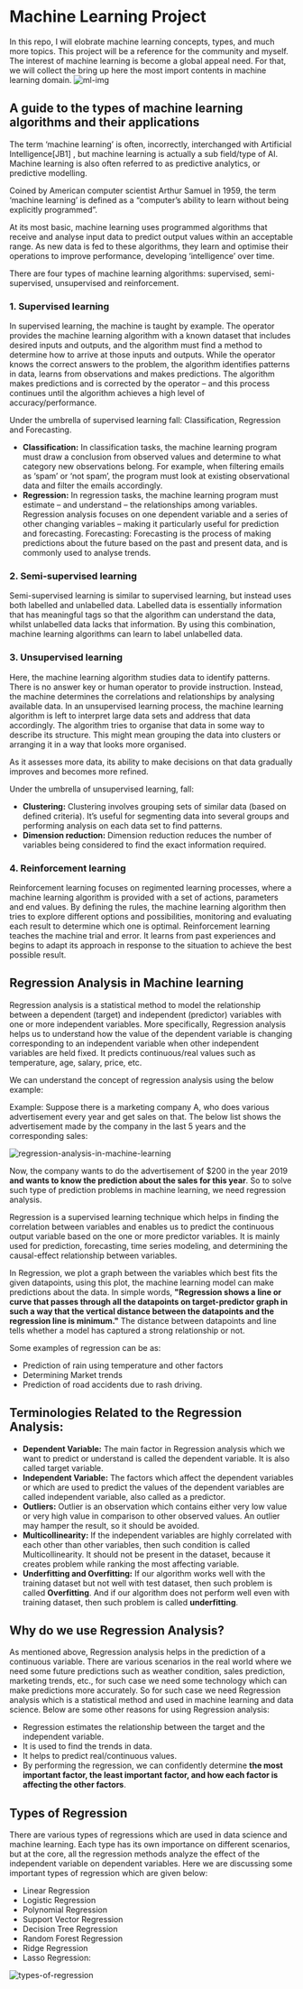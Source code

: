# Machine Learning Project 

In this repo, I will elobrate machine learning concepts, types, and much more topics. This project will be a reference for the community and myself.  The interest of machine learning is become a global appeal need. For that, we will collect the bring up here the most import contents in machine learning domain.
![ml-img](https://user-images.githubusercontent.com/30018417/214000679-1411390c-cc75-4b60-a43d-6e0f89d78162.jpeg)

## A guide to the types of machine learning algorithms and their applications

The term ‘machine learning’ is often, incorrectly, interchanged with Artificial Intelligence[JB1] , but machine learning is actually a sub
field/type of AI. Machine learning is also often referred to as predictive analytics, or predictive modelling.

Coined by American computer scientist Arthur Samuel in 1959, the term ‘machine learning’ is defined as a “computer’s ability to learn without being explicitly programmed”.

At its most basic, machine learning uses programmed algorithms that receive and analyse input data to predict output values within an acceptable range. As new data is fed to these algorithms, they learn and optimise their operations to improve performance, developing ‘intelligence’ over time.

There are four types of machine learning algorithms: supervised, semi-supervised, unsupervised and reinforcement.

### 1. Supervised learning
In supervised learning, the machine is taught by example. The operator provides the machine learning algorithm with a known dataset that includes desired inputs and outputs, and the algorithm must find a method to determine how to arrive at those inputs and outputs. While the operator knows the correct answers to the problem, the algorithm identifies patterns in data, learns from observations and makes predictions. The algorithm makes predictions and is corrected by the operator – and this process continues until the algorithm achieves a high level of accuracy/performance.

Under the umbrella of supervised learning fall: Classification, Regression and Forecasting.

- **Classification:** In classification tasks, the machine learning program must draw a conclusion from observed values and determine to
what category new observations belong. For example, when filtering emails as ‘spam’ or ‘not spam’, the program must look at existing observational data and filter the emails accordingly.
- **Regression:** In regression tasks, the machine learning program must estimate – and understand – the relationships among variables. Regression analysis focuses on one dependent variable and a series of other changing variables – making it particularly useful for prediction and forecasting.
Forecasting: Forecasting is the process of making predictions about the future based on the past and present data, and is commonly used to analyse trends.

### 2. Semi-supervised learning
Semi-supervised learning is similar to supervised learning, but instead uses both labelled and unlabelled data. Labelled data is essentially information that has meaningful tags so that the algorithm can understand the data, whilst unlabelled data lacks that information. By using this
combination, machine learning algorithms can learn to label unlabelled data.

### 3. Unsupervised learning
Here, the machine learning algorithm studies data to identify patterns. There is no answer key or human operator to provide instruction. Instead, the machine determines the correlations and relationships by analysing available data. In an unsupervised learning process, the machine learning algorithm is left to interpret large data sets and address that data accordingly. The algorithm tries to organise that data in some way to describe its structure. This might mean grouping the data into clusters or arranging it in a way that looks more organised.

As it assesses more data, its ability to make decisions on that data gradually improves and becomes more refined.

Under the umbrella of unsupervised learning, fall:

- **Clustering:** Clustering involves grouping sets of similar data (based on defined criteria). It’s useful for segmenting data into several groups and performing analysis on each data set to find patterns.
- **Dimension reduction:** Dimension reduction reduces the number of variables being considered to find the exact information required.

### 4. Reinforcement learning
Reinforcement learning focuses on regimented learning processes, where a machine learning algorithm is provided with a set of actions, parameters and end values. By defining the rules, the machine learning algorithm then tries to explore different options and possibilities, monitoring and evaluating each result to determine which one is optimal. Reinforcement learning teaches the machine trial and error. It learns from past experiences and begins to adapt its approach in response to the situation to achieve the best possible result.

## Regression Analysis in Machine learning
Regression analysis is a statistical method to model the relationship between a dependent (target) and independent (predictor) variables with one or more independent variables. More specifically, Regression analysis helps us to understand how the value of the dependent variable is changing corresponding to an independent variable when other independent variables are held fixed. It predicts continuous/real values such as temperature, age, salary, price, etc.

We can understand the concept of regression analysis using the below example:

Example: Suppose there is a marketing company A, who does various advertisement every year and get sales on that. The below list shows the advertisement made by the company in the last 5 years and the corresponding sales:

![regression-analysis-in-machine-learning](https://user-images.githubusercontent.com/30018417/215115136-36c63f30-3630-45bd-8ec7-f52569a27d80.png)

Now, the company wants to do the advertisement of $200 in the year 2019 **and wants to know the prediction about the sales for this year**. So to solve such type of prediction problems in machine learning, we need regression analysis.

Regression is a supervised learning technique which helps in finding the correlation between variables and enables us to predict the continuous output variable based on the one or more predictor variables. It is mainly used for prediction, forecasting, time series modeling, and determining the causal-effect relationship between variables.

In Regression, we plot a graph between the variables which best fits the given datapoints, using this plot, the machine learning model can make predictions about the data. In simple words, **"Regression shows a line or curve that passes through all the datapoints on target-predictor graph in such a way that the vertical distance between the datapoints and the regression line is minimum."** The distance between datapoints and line tells whether a model has captured a strong relationship or not.

Some examples of regression can be as:

- Prediction of rain using temperature and other factors
- Determining Market trends
- Prediction of road accidents due to rash driving.

## Terminologies Related to the Regression Analysis:

- **Dependent Variable:** The main factor in Regression analysis which we want to predict or understand is called the dependent variable. It is also called target variable.
- **Independent Variable:** The factors which affect the dependent variables or which are used to predict the values of the dependent variables are called independent variable, also called as a predictor.
- **Outliers:** Outlier is an observation which contains either very low value or very high value in comparison to other observed values. An outlier may hamper the result, so it should be avoided.
- **Multicollinearity:** If the independent variables are highly correlated with each other than other variables, then such condition is called Multicollinearity. It should not be present in the dataset, because it creates problem while ranking the most affecting variable.
- **Underfitting and Overfitting:** If our algorithm works well with the training dataset but not well with test dataset, then such problem is called **Overfitting**. And if our algorithm does not perform well even with training dataset, then such problem is called **underfitting**.

## Why do we use Regression Analysis?
As mentioned above, Regression analysis helps in the prediction of a continuous variable. There are various scenarios in the real world where we need some future predictions such as weather condition, sales prediction, marketing trends, etc., for such case we need some technology which can make predictions more accurately. So for such case we need Regression analysis which is a statistical method and used in machine learning and data science. Below are some other reasons for using Regression analysis:

- Regression estimates the relationship between the target and the independent variable.
- It is used to find the trends in data.
- It helps to predict real/continuous values.
- By performing the regression, we can confidently determine **the most important factor, the least important factor, and how each factor is affecting the other factors**.

## Types of Regression
There are various types of regressions which are used in data science and machine learning. Each type has its own importance on different scenarios, but at the core, all the regression methods analyze the effect of the independent variable on dependent variables. Here we are discussing some important types of regression which are given below:

- Linear Regression
- Logistic Regression
- Polynomial Regression
- Support Vector Regression
- Decision Tree Regression
- Random Forest Regression
- Ridge Regression
- Lasso Regression:

![types-of-regression](https://user-images.githubusercontent.com/30018417/215119369-44b110ed-6fec-4269-b8f3-3407e6b61015.png)
